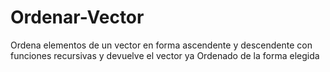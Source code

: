 # Ordenar-Vector
Ordena elementos de un vector en forma ascendente y descendente con funciones recursivas y devuelve el vector ya Ordenado de la forma elegida
